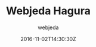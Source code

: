 ---
title: "Webjeda Hagura"
github: https://github.com/sharu725/hagura
demo: http://webjeda.com/hagura
author: webjeda

ssg:
  - Jekyll
cms:
  - No Cms
date: 2016-11-02T14:30:30Z
github_branch: gh-pages
description: "A light weight, minimal Jekyll theme."
---